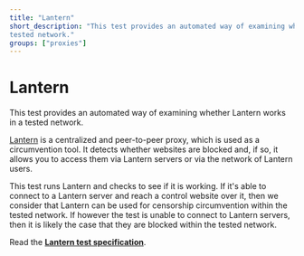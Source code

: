 ```yaml
---
title: "Lantern"
short_description: "This test provides an automated way of examining whether Lantern works in a
tested network."
groups: ["proxies"]
---
```


# Lantern

This test provides an automated way of examining whether Lantern works in a
tested network.

[Lantern](https://getlantern.org/) is a centralized and peer-to-peer proxy,
which is used as a circumvention tool. It detects whether websites are blocked
and, if so, it allows you to access them via Lantern servers or via the network
of Lantern users.

This test runs Lantern and checks to see if it is working. If it's able to
connect to a Lantern server and reach a control website over it, then we
consider that Lantern can be used for censorship circumvention within the tested
network. If however the test is unable to connect to Lantern servers, then it is
likely the case that they are blocked within the tested network.

Read the **[Lantern test specification](https://github.com/ooni/spec/blob/master/nettests/ts-013-lantern.md)**.
